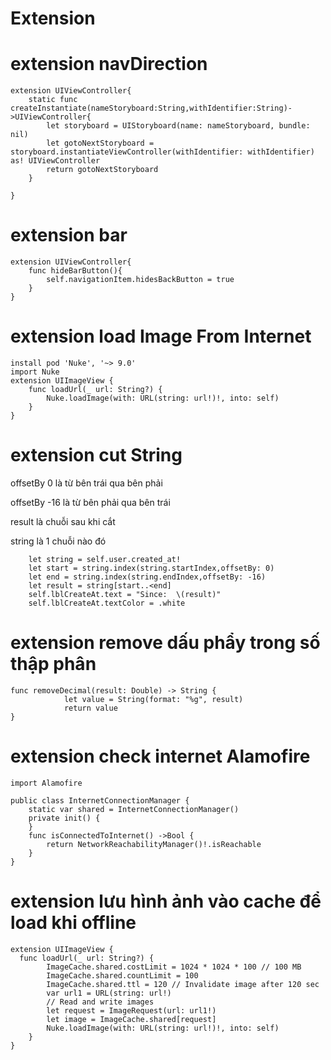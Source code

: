 # Extension

# extension navDirection
```
extension UIViewController{
    static func createInstantiate(nameStoryboard:String,withIdentifier:String)->UIViewController{
        let storyboard = UIStoryboard(name: nameStoryboard, bundle: nil)
        let gotoNextStoryboard = storyboard.instantiateViewController(withIdentifier: withIdentifier) as! UIViewController
        return gotoNextStoryboard
    }
    
}

```


# extension  bar

```
extension UIViewController{
    func hideBarButton(){
        self.navigationItem.hidesBackButton = true
    }
}
```


# extension load Image From Internet

```
install pod 'Nuke', '~> 9.0'
import Nuke
extension UIImageView {
    func loadUrl(_ url: String?) {
        Nuke.loadImage(with: URL(string: url!)!, into: self)
    }
}
```


# extension cut String

offsetBy 0 là từ bên trái qua bên phải

offsetBy -16 là từ bên phải qua bên trái

result là chuỗi sau khi cắt

string là 1 chuỗi nào đó
```
    let string = self.user.created_at!
    let start = string.index(string.startIndex,offsetBy: 0)
    let end = string.index(string.endIndex,offsetBy: -16)
    let result = string[start..<end]
    self.lblCreateAt.text = "Since:  \(result)"
    self.lblCreateAt.textColor = .white
```


# extension remove dấu phẩy trong số thập phân
```
func removeDecimal(result: Double) -> String {
            let value = String(format: "%g", result)
            return value
}
```


# extension check internet Alamofire

```
import Alamofire

public class InternetConnectionManager {
    static var shared = InternetConnectionManager()
    private init() {
    }
    func isConnectedToInternet() ->Bool {
        return NetworkReachabilityManager()!.isReachable
    } 
}
```


# extension lưu hình ảnh vào cache để load khi offline
```
extension UIImageView {
  func loadUrl(_ url: String?) {
        ImageCache.shared.costLimit = 1024 * 1024 * 100 // 100 MB
        ImageCache.shared.countLimit = 100
        ImageCache.shared.ttl = 120 // Invalidate image after 120 sec
        var url1 = URL(string: url!)
        // Read and write images
        let request = ImageRequest(url: url1!)
        let image = ImageCache.shared[request]
        Nuke.loadImage(with: URL(string: url!)!, into: self)
    }
}
```

    

                    
                   
